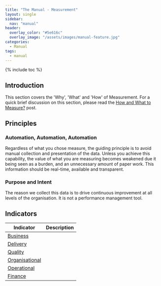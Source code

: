 ```yaml
---
title: "The Manual - Measurement"
layout: single
sidebar:
  nav: "manual"
header:
  overlay_color: "#5e616c"
  overlay_image: "/assets/images/manual-feature.jpg"
categories:
  - Manual
tags:
  - manual
---
```


{% include toc %}

## Introduction

This section covers the 'Why', 'What' and 'How' of Measurement. For a quick brief discussion on this section, please
read the [How and What to Measure?](/blog/how-and-what-to-measure/) post.

## Principles

### Automation, Automation, Automation

Regardless of what you chose measure, the guiding principle is to avoid manual collection and presentation of the data.
Unless you achieve this capability, the value of what you are measuring becomes weakened due it being seen as a burden, 
and an unnecessary amount of paper work. This information should be real-time, available and transparent. 

### Purpose and Intent

The reason we collect this data is to drive continuous improvement at all levels of the organisation. It is not a 
performance management tool.  

## Indicators 

| Indicator | Description |
|-----------|-------------|
| [Business](business)  
| [Delivery](delivery)
| [Quality](quality)
| [Organisational](organisational) 
| [Operational](operational)
| [Finance](finance)

